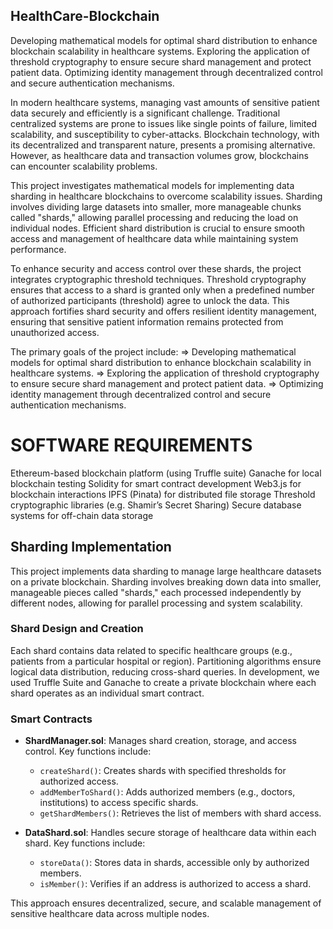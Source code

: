 ## HealthCare-Blockchain
Developing mathematical models for optimal shard distribution to enhance blockchain scalability in healthcare systems. Exploring the application of threshold cryptography to ensure secure shard management and protect patient data. Optimizing identity management through decentralized control and secure authentication mechanisms.

In modern healthcare systems, managing vast amounts of sensitive patient data securely and efficiently is a significant challenge. Traditional centralized systems are prone to issues like single points of failure, limited scalability, and susceptibility to cyber-attacks. Blockchain technology, with its decentralized and transparent nature, presents a promising alternative. However, as healthcare data and transaction volumes grow, blockchains can encounter scalability problems.

This project investigates mathematical models for implementing data sharding in healthcare blockchains to overcome scalability issues. Sharding involves dividing large datasets into smaller, more manageable chunks called "shards," allowing parallel processing and reducing the load on individual nodes. Efficient shard distribution is crucial to ensure smooth access and management of healthcare data while maintaining system performance.

To enhance security and access control over these shards, the project integrates cryptographic threshold techniques. Threshold cryptography ensures that access to a shard is granted only when a predefined number of authorized participants (threshold) agree to unlock the data. This approach fortifies shard security and offers resilient identity management, ensuring that sensitive patient information remains protected from unauthorized access.

The primary goals of the project include:
  => Developing mathematical models for optimal shard distribution to enhance blockchain scalability in healthcare systems.
  => Exploring the application of threshold cryptography to ensure secure shard management and protect patient data.
  => Optimizing identity management through decentralized control and secure authentication mechanisms.
  
# SOFTWARE REQUIREMENTS
Ethereum-based blockchain platform (using Truffle suite)
Ganache for local blockchain testing
Solidity for smart contract development
Web3.js for blockchain interactions
IPFS (Pinata) for distributed file storage
Threshold cryptographic libraries (e.g. Shamir’s Secret Sharing)
Secure database systems for off-chain data storage

## Sharding Implementation

This project implements data sharding to manage large healthcare datasets on a private blockchain. Sharding involves breaking down data into smaller, manageable pieces called "shards," each processed independently by different nodes, allowing for parallel processing and system scalability.

### Shard Design and Creation
Each shard contains data related to specific healthcare groups (e.g., patients from a particular hospital or region). Partitioning algorithms ensure logical data distribution, reducing cross-shard queries. In development, we used Truffle Suite and Ganache to create a private blockchain where each shard operates as an individual smart contract.

### Smart Contracts
- **ShardManager.sol**: Manages shard creation, storage, and access control. Key functions include:
  - `createShard()`: Creates shards with specified thresholds for authorized access.
  - `addMemberToShard()`: Adds authorized members (e.g., doctors, institutions) to access specific shards.
  - `getShardMembers()`: Retrieves the list of members with shard access.
  
- **DataShard.sol**: Handles secure storage of healthcare data within each shard. Key functions include:
  - `storeData()`: Stores data in shards, accessible only by authorized members.
  - `isMember()`: Verifies if an address is authorized to access a shard.

This approach ensures decentralized, secure, and scalable management of sensitive healthcare data across multiple nodes.



